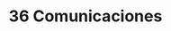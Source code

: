 ---
title: "36 Comunicaciones"
url: /neuquen/36-comunicaciones-galeria-paseo-del-sol/
shop: Handy
---